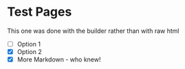# Test Pages
This one was done with the builder rather than with raw html
- [ ] Option 1
- [x] Option 2
- [x] More Markdown - who knew!
